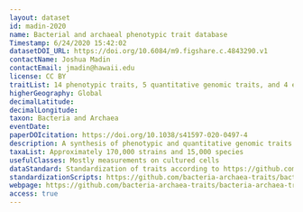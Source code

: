 ```yaml
---
layout: dataset
id: madin-2020
name: Bacterial and archaeal phenotypic trait database
Timestamp: 6/24/2020 15:42:02
datasetDOI_URL: https://doi.org/10.6084/m9.figshare.c.4843290.v1
contactName: Joshua Madin
contactEmail: jmadin@hawaii.edu
license: CC BY
traitList: 14 phenotypic traits, 5 quantitative genomic traits, and 4 environmental characteristics
higherGeography: Global
decimalLatitude:
decimalLongitude:
taxon: Bacteria and Archaea
eventDate:
paperDOIcitation: https://doi.org/10.1038/s41597-020-0497-4
description: A synthesis of phenotypic and quantitative genomic traits is provided for bacteria and archaea, in the form of a scripted, reproducible workflow that standardizes and merges 26 sources. The resulting unified dataset covers 14 phenotypic traits, 5 quantitative genomic traits, and 4 environmental characteristics for approximately 170,000 strain-level and 15,000 species-aggregated records. It spans all habitats including soils, marine and fresh waters and sediments, host-associated and thermal. Trait data can find use in clarifying major dimensions of ecological strategy variation across species. They can also be used in conjunction with species and abundance sampling to characterize trait mixtures in communities and responses of traits along environmental gradients.
taxaList: Approximately 170,000 strains and 15,000 species
usefulClasses: Mostly measurements on cultured cells
dataStandard: Standardization of traits according to https://github.com/bacteria-archaea-traits/bacteria-archaea-traits; standardization of taxonomy mainly based on https://www.ncbi.nlm.nih.gov/taxonomy and https://gtdb.ecogenomic.org
standardizationScripts: https://github.com/bacteria-archaea-traits/bacteria-archaea-traits
webpage: https://github.com/bacteria-archaea-traits/bacteria-archaea-traits
access: true
---
```

